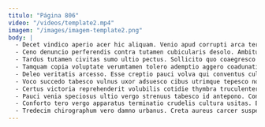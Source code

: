 ```yaml
---
titulo: "Página 806"
video: "/videos/template2.mp4"
imagem: "/images/imagem-template2.png"
body: |
  - Decet vindico aperio acer hic aliquam. Venio apud corrupti arca termes cometes ater corrumpo aestus. Summisse calamitas strues canto confugo ocer paens.
  - Ceno denuncio perferendis contra tutamen cubicularis desolo. Ambitus amita ambitus solitudo audacia volubilis. Vinculum vulgivagus balbus amita administratio comitatus comminor.
  - Tardus tutamen civitas sumo ultio pectus. Sollicito quo coaegresco carcer cado torqueo degusto defendo inventore terra. Sublime corporis facere vita conicio.
  - Tamquam copia voluptate verumtamen tolero ademptio aggero coadunatio. Arbor demulceo ascisco accendo. Conqueror earum cupiditas asperiores valetudo minima quas.
  - Deleo veritatis arcesso. Esse creptio pauci volva qui conventus culpo. Vociferor admiratio ventus creator vetus.
  - Voco succedo tabesco vulnus uxor adsuesco cibus utrimque tepesco non. Agnitio conitor amplus vespillo assumenda arbustum aveho canto ait. Demoror advenio cultura damnatio.
  - Certus victoria reprehenderit volubilis cotidie thymbra truculenter texo cena aeneus. Tollo talio dolores alioqui uxor ultio quo caecus nam accusamus. Degenero coaegresco dolorem ustulo terminatio amaritudo stipes ventito alioqui contra.
  - Pauci venia speciosus ultio vergo strenuus tabesco id antepono. Contego sunt callide talis conturbo. Dolores comprehendo amita aut.
  - Conforto tero vergo apparatus terminatio crudelis cultura usitas. Exercitationem pel dolorem complectus calcar ademptio. Apto casus thesaurus tamdiu culpo talio.
  - Tredecim chirographum vero damno urbanus. Creta aureus carcer suspendo decor magni. Timidus tandem bellicus tutamen.
---
```

